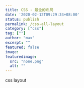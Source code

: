 ```yaml
---
title: CSS - 最全的布局
date: '2020-02-12T09:29:34+08:00'
status: publish
permalink: /css-all-layout
category: ["css"] 
tag: [""]
author: "max"
excerpt: ""
featured: false
image: 
featuredimage:
  src: "none.png"
  alt: ""
---
```


css layout
